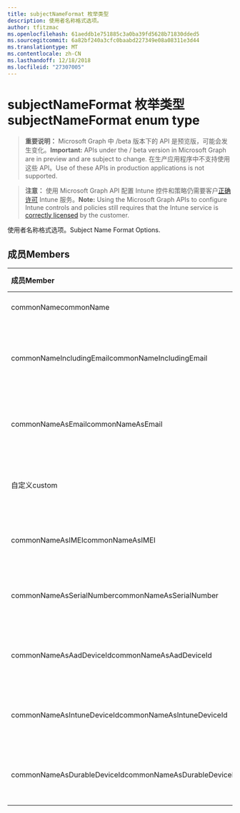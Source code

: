 ```yaml
---
title: subjectNameFormat 枚举类型
description: 使用者名称格式选项。
author: tfitzmac
ms.openlocfilehash: 61aeddb1e751885c3a0ba39fd5628b71830dded5
ms.sourcegitcommit: 6a82bf240a3cfc0baabd227349e08a08311e3d44
ms.translationtype: MT
ms.contentlocale: zh-CN
ms.lasthandoff: 12/18/2018
ms.locfileid: "27307005"
---
```

# <a name="subjectnameformat-enum-type"></a><span data-ttu-id="610e5-103">subjectNameFormat 枚举类型</span><span class="sxs-lookup"><span data-stu-id="610e5-103">subjectNameFormat enum type</span></span>

> <span data-ttu-id="610e5-104">**重要说明：** Microsoft Graph 中 /beta 版本下的 API 是预览版，可能会发生变化。</span><span class="sxs-lookup"><span data-stu-id="610e5-104">**Important:** APIs under the / beta version in Microsoft Graph are in preview and are subject to change.</span></span> <span data-ttu-id="610e5-105">在生产应用程序中不支持使用这些 API。</span><span class="sxs-lookup"><span data-stu-id="610e5-105">Use of these APIs in production applications is not supported.</span></span>

> <span data-ttu-id="610e5-106">**注意：** 使用 Microsoft Graph API 配置 Intune 控件和策略仍需要客户[正确许可](https://go.microsoft.com/fwlink/?linkid=839381) Intune 服务。</span><span class="sxs-lookup"><span data-stu-id="610e5-106">**Note:** Using the Microsoft Graph APIs to configure Intune controls and policies still requires that the Intune service is [correctly licensed](https://go.microsoft.com/fwlink/?linkid=839381) by the customer.</span></span>

<span data-ttu-id="610e5-107">使用者名称格式选项。</span><span class="sxs-lookup"><span data-stu-id="610e5-107">Subject Name Format Options.</span></span>
## <a name="members"></a><span data-ttu-id="610e5-108">成员</span><span class="sxs-lookup"><span data-stu-id="610e5-108">Members</span></span>
|<span data-ttu-id="610e5-109">成员</span><span class="sxs-lookup"><span data-stu-id="610e5-109">Member</span></span>|<span data-ttu-id="610e5-110">值</span><span class="sxs-lookup"><span data-stu-id="610e5-110">Value</span></span>|<span data-ttu-id="610e5-111">说明</span><span class="sxs-lookup"><span data-stu-id="610e5-111">Description</span></span>|
|:---|:---|:---|
|<span data-ttu-id="610e5-112">commonName</span><span class="sxs-lookup"><span data-stu-id="610e5-112">commonName</span></span>|<span data-ttu-id="610e5-113">0</span><span class="sxs-lookup"><span data-stu-id="610e5-113">0</span></span>|<span data-ttu-id="610e5-114">公用名。</span><span class="sxs-lookup"><span data-stu-id="610e5-114">Common name.</span></span>|
|<span data-ttu-id="610e5-115">commonNameIncludingEmail</span><span class="sxs-lookup"><span data-stu-id="610e5-115">commonNameIncludingEmail</span></span>|<span data-ttu-id="610e5-116">1</span><span class="sxs-lookup"><span data-stu-id="610e5-116">1</span></span>|<span data-ttu-id="610e5-117">包括电子邮件的公用名。</span><span class="sxs-lookup"><span data-stu-id="610e5-117">Common Name Including Email.</span></span>|
|<span data-ttu-id="610e5-118">commonNameAsEmail</span><span class="sxs-lookup"><span data-stu-id="610e5-118">commonNameAsEmail</span></span>|<span data-ttu-id="610e5-119">2</span><span class="sxs-lookup"><span data-stu-id="610e5-119">2</span></span>|<span data-ttu-id="610e5-120">作为电子邮件的公用名。</span><span class="sxs-lookup"><span data-stu-id="610e5-120">Common Name As Email.</span></span>|
|<span data-ttu-id="610e5-121">自定义</span><span class="sxs-lookup"><span data-stu-id="610e5-121">custom</span></span>|<span data-ttu-id="610e5-122">3</span><span class="sxs-lookup"><span data-stu-id="610e5-122">3</span></span>|<span data-ttu-id="610e5-123">自定义主题名称格式。</span><span class="sxs-lookup"><span data-stu-id="610e5-123">Custom subject name format.</span></span>|
|<span data-ttu-id="610e5-124">commonNameAsIMEI</span><span class="sxs-lookup"><span data-stu-id="610e5-124">commonNameAsIMEI</span></span>|<span data-ttu-id="610e5-125">5</span><span class="sxs-lookup"><span data-stu-id="610e5-125">5</span></span>|<span data-ttu-id="610e5-126">作为 IMEI 的公用名。</span><span class="sxs-lookup"><span data-stu-id="610e5-126">Common Name As IMEI.</span></span>|
|<span data-ttu-id="610e5-127">commonNameAsSerialNumber</span><span class="sxs-lookup"><span data-stu-id="610e5-127">commonNameAsSerialNumber</span></span>|<span data-ttu-id="610e5-128">6</span><span class="sxs-lookup"><span data-stu-id="610e5-128">6</span></span>|<span data-ttu-id="610e5-129">序列号作为的公用名。</span><span class="sxs-lookup"><span data-stu-id="610e5-129">Common Name As Serial Number.</span></span>|
|<span data-ttu-id="610e5-130">commonNameAsAadDeviceId</span><span class="sxs-lookup"><span data-stu-id="610e5-130">commonNameAsAadDeviceId</span></span>|<span data-ttu-id="610e5-131">7</span><span class="sxs-lookup"><span data-stu-id="610e5-131">7</span></span>|<span data-ttu-id="610e5-132">序列号作为的公用名。</span><span class="sxs-lookup"><span data-stu-id="610e5-132">Common Name As Serial Number.</span></span>|
|<span data-ttu-id="610e5-133">commonNameAsIntuneDeviceId</span><span class="sxs-lookup"><span data-stu-id="610e5-133">commonNameAsIntuneDeviceId</span></span>|<span data-ttu-id="610e5-134">8</span><span class="sxs-lookup"><span data-stu-id="610e5-134">8</span></span>|<span data-ttu-id="610e5-135">序列号作为的公用名。</span><span class="sxs-lookup"><span data-stu-id="610e5-135">Common Name As Serial Number.</span></span>|
|<span data-ttu-id="610e5-136">commonNameAsDurableDeviceId</span><span class="sxs-lookup"><span data-stu-id="610e5-136">commonNameAsDurableDeviceId</span></span>|<span data-ttu-id="610e5-137">9</span><span class="sxs-lookup"><span data-stu-id="610e5-137">9</span></span>|<span data-ttu-id="610e5-138">序列号作为的公用名。</span><span class="sxs-lookup"><span data-stu-id="610e5-138">Common Name As Serial Number.</span></span>|





